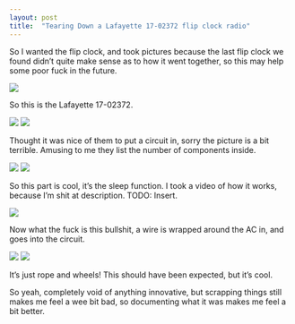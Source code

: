 ```yaml
---
layout: post
title:  "Tearing Down a Lafayette 17-02372 flip clock radio"
---
```


So I wanted the flip clock, and took pictures because the last flip clock we found didn’t quite make sense as to how it went together, so this may help some poor fuck in the future.

<!--excerpt-->

<img src="/images/flipclock/flipclockFront.jpg" class="img-middle">

So this is the Lafayette 17-02372.

<img src="/images/flipclock/flipclockSchematic.jpg" class="img-left">
<img src="/images/flipclock/flipclockModel.jpg" class="img-right">

Thought it was nice of them to put a circuit in, sorry the picture is a bit terrible. Amusing to me they list the number of components inside.

<img src="/images/flipclock/flipclock.jpg" class="img-middle">

<img src="/images/flipclock/flipclockGears.jpg" class="img-middle">

So this part is cool, it’s the sleep function. I took a video of how it works, because I’m shit at description. TODO: Insert.

<img src="/images/flipclock/flipclockWires.jpg" class="img-middle">

Now what the fuck is this bullshit, a wire is wrapped around the AC in, and goes into the circuit.

<img src="/images/flipclock/flipclockPully1.jpg" class="img-left">
<img src="/images/flipclock/flipclockPully2.jpg" class="img-right">

It’s just rope and wheels! This should have been expected, but it’s cool.


So yeah, completely void of anything innovative, but scrapping things still makes me feel a wee bit bad, so documenting what it was makes me feel a bit better.

